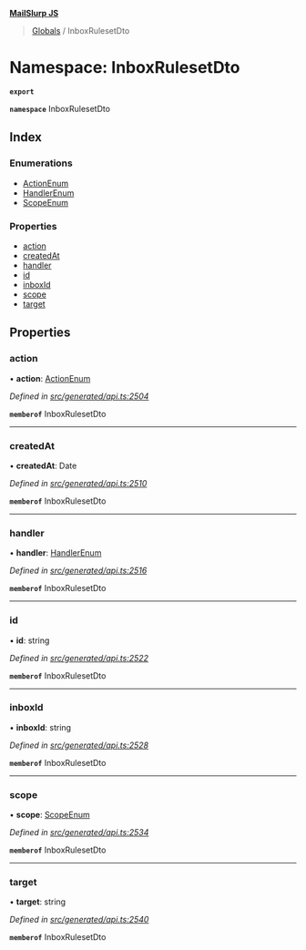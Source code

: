**[MailSlurp JS](../README.md)**

> [Globals](../README.md) / InboxRulesetDto

# Namespace: InboxRulesetDto

**`export`** 

**`namespace`** InboxRulesetDto

## Index

### Enumerations

* [ActionEnum](../enums/inboxrulesetdto.actionenum.md)
* [HandlerEnum](../enums/inboxrulesetdto.handlerenum.md)
* [ScopeEnum](../enums/inboxrulesetdto.scopeenum.md)

### Properties

* [action](inboxrulesetdto.md#action)
* [createdAt](inboxrulesetdto.md#createdat)
* [handler](inboxrulesetdto.md#handler)
* [id](inboxrulesetdto.md#id)
* [inboxId](inboxrulesetdto.md#inboxid)
* [scope](inboxrulesetdto.md#scope)
* [target](inboxrulesetdto.md#target)

## Properties

### action

•  **action**: [ActionEnum](../enums/inboxrulesetdto.actionenum.md)

*Defined in [src/generated/api.ts:2504](https://github.com/mailslurp/mailslurp-client/blob/d7397d3/src/generated/api.ts#L2504)*

**`memberof`** InboxRulesetDto

___

### createdAt

•  **createdAt**: Date

*Defined in [src/generated/api.ts:2510](https://github.com/mailslurp/mailslurp-client/blob/d7397d3/src/generated/api.ts#L2510)*

**`memberof`** InboxRulesetDto

___

### handler

•  **handler**: [HandlerEnum](../enums/inboxrulesetdto.handlerenum.md)

*Defined in [src/generated/api.ts:2516](https://github.com/mailslurp/mailslurp-client/blob/d7397d3/src/generated/api.ts#L2516)*

**`memberof`** InboxRulesetDto

___

### id

•  **id**: string

*Defined in [src/generated/api.ts:2522](https://github.com/mailslurp/mailslurp-client/blob/d7397d3/src/generated/api.ts#L2522)*

**`memberof`** InboxRulesetDto

___

### inboxId

•  **inboxId**: string

*Defined in [src/generated/api.ts:2528](https://github.com/mailslurp/mailslurp-client/blob/d7397d3/src/generated/api.ts#L2528)*

**`memberof`** InboxRulesetDto

___

### scope

•  **scope**: [ScopeEnum](../enums/inboxrulesetdto.scopeenum.md)

*Defined in [src/generated/api.ts:2534](https://github.com/mailslurp/mailslurp-client/blob/d7397d3/src/generated/api.ts#L2534)*

**`memberof`** InboxRulesetDto

___

### target

•  **target**: string

*Defined in [src/generated/api.ts:2540](https://github.com/mailslurp/mailslurp-client/blob/d7397d3/src/generated/api.ts#L2540)*

**`memberof`** InboxRulesetDto
